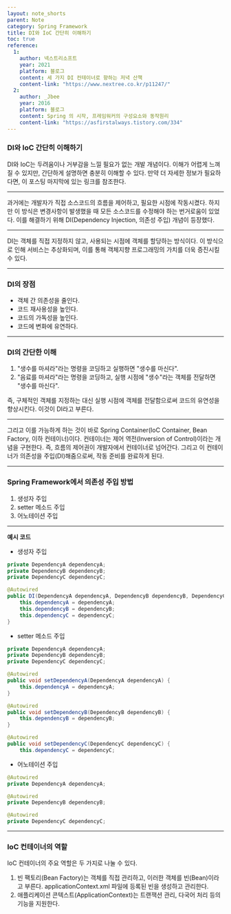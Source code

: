 ```yaml
---
layout: note_shorts
parent: Note
category: Spring Framework
title: DI와 IoC 간단히 이해하기
toc: true
reference:
  1:
    author: 넥스트리소프트
    year: 2021
    platform: 블로그
    content: 세 가지 DI 컨테이너로 향하는 저녁 산책
    content-link: "https://www.nextree.co.kr/p11247/"
  2:
    author: _Jbee
    year: 2016
    platform: 블로그
    content: Spring 의 시작, 프레임워커의 구성요소와 동작원리
    content-link: "https://asfirstalways.tistory.com/334"
---
```


### DI와 IoC 간단히 이해하기

DI와 IoC는 두려움이나 거부감을 느낄 필요가 없는 개발 개념이다. 이해가 어렵게 느껴질 수 있지만, 간단하게 설명하면 충분히 이해할 수 있다. 만약 더 자세한 정보가 필요하다면, 이 포스팅 마지막에 있는 링크를 참조한다.

---

과거에는 개발자가 직접 소스코드의 흐름을 제어하고, 필요한 시점에 작동시켰다. 하지만 이 방식은 변경사항이 발생했을 때 모든 소스코드를 수정해야 하는 번거로움이 있었다. 이를 해결하기 위해 DI(Dependency Injection, 의존성 주입) 개념이 등장했다.

---

DI는 객체를 직접 지정하지 않고, 사용되는 시점에 객체를 할당하는 방식이다. 이 방식으로 인해 서비스는 추상화되며, 이를 통해 객체지향 프로그래밍의 가치를 더욱 증진시킬 수 있다.

---

### DI의 장점

- 객체 간 의존성을 줄인다.
- 코드 재사용성을 높인다.
- 코드의 가독성을 높인다.
- 코드에 변화에 유연하다.

---

### DI의 간단한 이해

1. "생수를 마셔라"라는 명령을 코딩하고 실행하면 "생수를 마신다".
2. "음료를 마셔라"라는 명령을 코딩하고, 실행 시점에 "생수"라는 객체를 전달하면 "생수를 마신다".

즉, 구체적인 객체를 지정하는 대신 실행 시점에 객체를 전달함으로써 코드의 유연성을 향상시킨다. 이것이 DI라고 부른다.

---

그리고 이를 가능하게 하는 것이 바로 Spring Container(IoC Container, Bean Factory, 이하 컨테이너)이다. 컨테이너는 제어 역전(Inversion of Control)이라는 개념을 구현한다. 즉, 흐름의 제어권이 개발자에서 컨테이너로 넘어간다. 그리고 이 컨테이너가 의존성을 주입(DI)해줌으로써, 작동 준비를 완료하게 된다.

---

### Spring Framework에서 의존성 주입 방법

1. 생성자 주입
2. setter 메소드 주입
3. 어노테이션 주입

---

**예시 코드**

- 생성자 주입

```java
private DependencyA dependencyA;
private DependencyB dependencyB;
private DependencyC dependencyC;

@Autowired
public DI(DependencyA dependencyA, DependencyB dependencyB, DependencyC dependencyC) {
    this.dependencyA = dependencyA;
    this.dependencyB = dependencyB;
    this.dependencyC = dependencyC;
}
```

- setter 메소드 주입

```java
private DependencyA dependencyA;
private DependencyB dependencyB;
private DependencyC dependencyC;

@Autowired
public void setDependencyA(DependencyA dependencyA) {
    this.dependencyA = dependencyA;
}

@Autowired
public void setDependencyB(DependencyB dependencyB) {
    this.dependencyB = dependencyB;
}

@Autowired
public void setDependencyC(DependencyC dependencyC) {
    this.dependencyC = dependencyC;
```

- 어노테이션 주입

```java
@Autowired
private DependencyA dependencyA;

@Autowired
private DependencyB dependencyB;

@Autowired
private DependencyC dependencyC;
```

---

### IoC 컨테이너의 역할

IoC 컨테이너의 주요 역할은 두 가지로 나눌 수 있다.

1. 빈 팩토리(Bean Factory)는 객체를 직접 관리하고, 이러한 객체를 빈(Bean)이라고 부른다. applicationContext.xml 파일에 등록된 빈을 생성하고 관리한다.
2. 애플리케이션 콘텍스트(ApplicationContext)는 트랜잭션 관리, 다국어 처리 등의 기능을 지원한다.